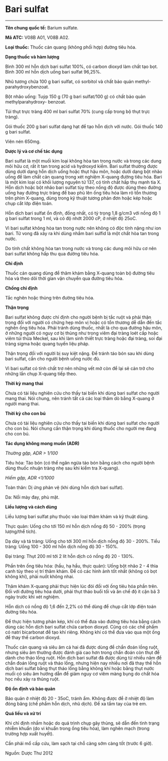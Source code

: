 # Bari sulfat

---

**Tên chung quốc tế:** Barium sulfate.

**Mã ATC:** V08B A01, V08B A02.

**Loại thuốc:** Thuốc cản quang (không phối hợp) đường tiêu hóa.

**Dạng thuốc và hàm lượng**

Bình 300 ml hỗn dịch bari sulfat 100%, có carbon dioxyd làm chất tạo bọt. Bình 300 ml hỗn dịch uống bari sulfat 96,25%.

Nhũ tương chứa 100 g bari sulfat, có sorbitol và chất bảo quản methyl- parahydroxybenzoat.

Bột nhão uống: Tuýp 150 g (70 g bari sulfat/100 g) có chất bảo quản methylparahydroxy- benzoat.

Túi thụt trực tràng 400 ml bari sulfat 70% (cung cấp trong bộ thụt trực tràng).

Gói thuốc 200 g bari sulfat dạng hạt để tạo hỗn dịch với nước. Gói thuốc 140 g bari sulfat.

Viên nén 650mg.

**Dược lý và cơ chế tác dụng**

Bari sulfat là một muối kim loại không hòa tan trong nước và trong các dung môi hữu cơ, rất ít tan trong acid và hydroxyd kiềm. Bari sulfat thường được dùng dưới dạng hỗn dịch uống hoặc thụt hậu môn, hoặc dưới dạng bột nhão uống để làm chất cản quang trong xét nghiệm X-quang đường tiêu hóa. Bari là một kim loại có khối lượng nguyên tử 137, có tính chất hấp thụ mạnh tia X. Hỗn dịch hoặc bột nhão bari sulfat tùy theo nồng độ được dùng theo đường uống hay đường trực tràng để bao phủ lên ống tiêu hóa làm rõ tổn thương trên phim X-quang, dùng trong kỹ thuật tương phản đơn hoặc kép hoặc chụp cắt lớp điện toán.

Hỗn dịch bari sulfat ổn định, đồng nhất, có tỷ trọng 1,8 g/cm3 với nồng độ 1 g bari sulfat trong 1 ml, và có độ nhớt 2000 cP, ở nhiệt độ 25oC.

Vì bari sulfat không hòa tan trong nước nên không có độc tính nặng như ion bari. Tử vong đã xảy ra khi dùng nhầm bari sulfid là một chất hòa tan trong nước.

Do tính chất không hòa tan trong nước và trong các dung môi hữu cơ nên bari sulfat không hấp thu qua đường tiêu hóa.

**Chỉ định**

Thuốc cản quang dùng để thăm khám bằng X-quang toàn bộ đường tiêu hóa và theo dõi thời gian vận chuyển qua đường tiêu hóa.

**Chống chỉ định**

Tắc nghẽn hoặc thủng trên đường tiêu hóa.

**Thận trọng**

Bari sulfat không được chỉ định cho người bệnh bị tắc ruột và phải thận trọng đối với người có chứng hẹp môn vị hoặc có tổn thương dễ dẫn đến tắc nghẽn ống tiêu hóa. Phải tránh dùng thuốc, nhất là cho qua đường hậu môn, ở những người có nguy cơ bị thủng như trong viêm đại tràng loét cấp hoặc viêm túi thừa Meckel, sau khi làm sinh thiết trực tràng hoặc đại tràng, soi đại tràng sigma hoặc quang tuyến liệu pháp.

Thận trọng đối với người bị suy kiệt nặng. Để tránh táo bón sau khi dùng bari sulfat, cần cho người bệnh uống nước đủ.

Vì bari sulfat có tính chất trơ nên những vết mờ còn để lại sẽ cản trở cho những lần chụp X-quang tiếp theo.

**Thời kỳ mang thai**

Chưa có tài liệu nghiên cứu cho thấy tai biến khi dùng bari sulfat cho người mang thai. Nói chung, nên tránh tất cả các loại thăm dò bằng X-quang ở người mang thai.

**Thời kỳ cho con bú**

Chưa có tài liệu nghiên cứu cho thấy tai biến khi dùng bari sulfat cho người cho con bú. Nói chung cần thận trọng khi dùng thuốc cho người mẹ đang cho con bú.

**Tác dụng không mong muốn (ADR)**

_Thường gặp, ADR > 1/100_

Tiêu hóa: Táo bón (có thể ngăn ngừa táo bón bằng cách cho người bệnh dùng thuốc nhuận tràng nhẹ sau khi kiểm tra X-quang).

_Hiếm gặp, ADR <1/1000_

Toàn thân: Dị ứng phản vệ (khi dùng hỗn dịch bari sulfat).

Da: Nổi mày đay, phù mặt.

**Liều lượng và cách dùng**

Liều lượng bari sulfat phụ thuộc vào loại thăm khám và kỹ thuật dùng.

Thực quản: Uống cho tới 150 ml hỗn dịch nồng độ 50 - 200% (trọng lượng/thể tích).

Dạ dày và tá tràng: Uống cho tới 300 ml hỗn dịch nồng độ 30 - 200%. Tiểu tràng: Uống 100 - 300 ml hỗn dịch nồng độ 30 - 150%.

Đại tràng: Thụt 200 ml tới 2 lít hỗn dịch có nồng độ 20 - 130%.

Phần trên ống tiêu hóa: (hầu, hạ hầu, thực quản): Uống bột nhão 2 - 4 thìa canh tùy theo vị trí thăm khám. Để có các hình ảnh tốt nhất (không có bọt không khí), phải nuốt không nhai.

Thăm khám X-quang phải thực hiện lúc đói đối với ống tiêu hóa phần trên. Đối với đường tiêu hóa dưới, phải thụt tháo buổi tối và ăn chế độ ít cặn bã 3 ngày trước khi xét nghiệm.

Hỗn dịch có nồng độ 1,6 đến 2,2% có thể dùng để chụp cắt lớp điện toán đường tiêu hóa.

Để thực hiện tương phản kép, khí có thể đưa vào đường tiêu hóa bằng cách dùng các hỗn dịch bari sulfat chứa carbon dioxyd. Cũng có các chế phẩm có natri bicarbonat để tạo khí riêng. Không khí có thể đưa vào qua một ống để thay thế carbon dioxyd.

Thuốc cản quang và siêu âm cả hai đã được dùng để chẩn đoán lồng ruột, nhưng siêu âm thường được đánh giá cao hơn trong chẩn đoán còn thụt để dành cho tháo lồng ruột. Hỗn dịch bari sulfat đã được dùng từ nhiều năm để chẩn đoán lồng ruột và tháo lồng, nhưng hiện nay nhiều nơi đã thay thế hỗn dịch bari sulfat bằng thụt tháo lồng bằng không khí hoặc bằng thụt nước muối có siêu âm hướng dẫn để giảm nguy cơ viêm màng bụng do chất hóa học nếu xảy ra thủng ruột.

**Độ ổn định và bảo quản**

Bảo quản ở nhiệt độ 20 - 35oC, tránh ẩm. Không được để ở nhiệt độ làm đóng băng (chế phẩm hỗn dịch, nhũ dịch). Để xa tầm tay của trẻ em.

**Quá liều và xử trí**

Khi chỉ định nhầm hoặc do quá trình chụp gây thủng, sẽ dẫn đến tình trạng nhiễm khuẩn (do vi khuẩn trong ống tiêu hóa), làm nghẽn mạch (trong trường hợp xuất huyết).

Cần phải mổ cấp cứu, làm sạch tại chỗ càng sớm càng tốt (trước 6 giờ).

Nguồn: Dược Thư 2012
